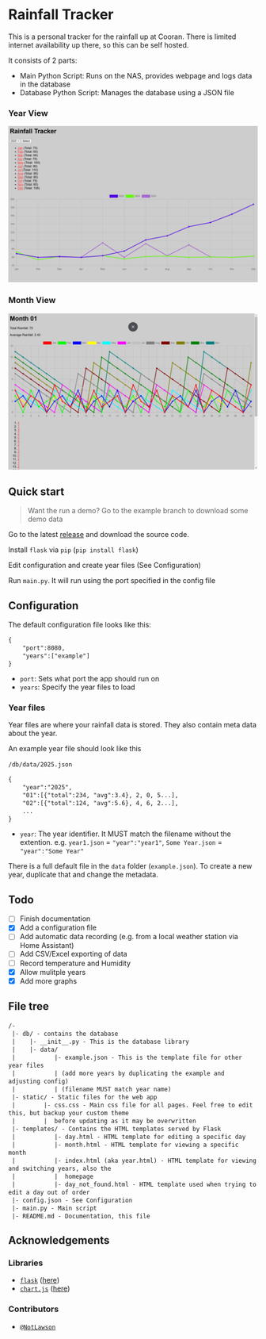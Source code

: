 # Rainfall Tracker

This is a personal tracker for the rainfall up at Cooran. There is limited internet availability up there, so this can be self hosted.

It consists of 2 parts:
- Main Python Script: Runs on the NAS, provides webpage and logs data in the database
- Database Python Script: Manages the database using a JSON file

### Year View
![A screenshot of the year view](docs/year.png "Year View")

### Month View
![A screenshot of the month view](docs/month.png "Month View")

## Quick start

> Want the run a demo? Go to the example branch to download some demo data

Go to the latest [release](https://github.com/NotLawson/rainfall-tracker/releases) and download the source code.

Install `flask` via `pip` (`pip install flask`)

Edit configuration and create year files (See Configuration)

Run `main.py`. It will run using the port specified in the config file

## Configuration

The default configuration file looks like this:
~~~
{
    "port":8080,
    "years":["example"]
}
~~~
- `port`: Sets what port the app should run on
- `years`: Specify the year files to load

### Year files

Year files are where your rainfall data is stored. They also contain meta data about the year.

An example year file should look like this

`/db/data/2025.json`
~~~
{
    "year":"2025",
    "01":[{"total":234, "avg":3.4}, 2, 0, 5...],
    "02":[{"total":124, "avg":5.6}, 4, 6, 2...],
    ...
}
~~~
- `year`: The year identifier. It MUST match the filename without the extention. e.g. `year1.json` = `"year":"year1"`, `Some Year.json` = `"year":"Some Year"`

There is a full default file in the `data` folder (`example.json`). To create a new year, duplicate that and change the metadata.

## Todo

- [ ] Finish documentation
- [x] Add a configuration file
- [ ] Add automatic data recording (e.g. from a local weather station via Home Assistant)
- [ ] Add CSV/Excel exporting of data
- [ ] Record temperature and Humidity
- [x] Allow mulitple years
- [x] Add more graphs

## File tree
~~~
/-
 |- db/ - contains the database
 |    |- __init__.py - This is the database library
 |    |- data/
 |           |- example.json - This is the template file for other year files
 |           | (add more years by duplicating the example and adjusting config)
 |           | (filename MUST match year name)
 |- static/ - Static files for the web app
 |        |- css.css - Main css file for all pages. Feel free to edit this, but backup your custom theme
 |        |  before updating as it may be overwritten
 |- templates/ - Contains the HTML templates served by Flask
 |           |- day.html - HTML template for editing a specific day
 |           |- month.html - HTML template for viewing a specific month
 |           |- index.html (aka year.html) - HTML template for viewing and switching years, also the  
 |           |  homepage
 |           |- day_not_found.html - HTML template used when trying to edit a day out of order
 |- config.json - See Configuration
 |- main.py - Main script
 |- README.md - Documentation, this file
~~~

## Acknowledgements

### Libraries
- [`flask`](https://flask.palletsprojects.com/en/stable/) ([here](https://github.com/search?q=repo%3ANotLawson%2Frainfall-tracker%20flask&type=code))
- [`chart.js`](https://www.chartjs.org/) ([here](https://github.com/search?q=repo%3ANotLawson%2Frainfall-tracker%20chart.js&type=code))

### Contributors
- [`@NotLawson`](https://github.com/NotLawson)
